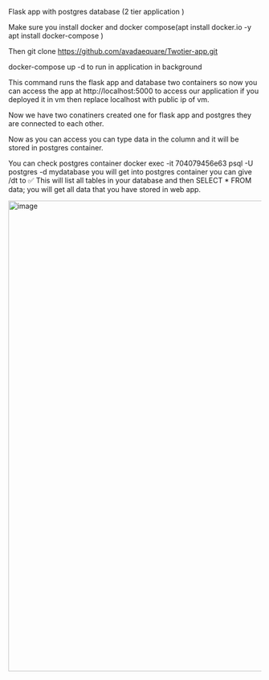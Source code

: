 Flask app with postgres database (2 tier application )

Make sure you install docker and docker compose(apt install docker.io -y apt install docker-compose )

Then git clone https://github.com/avadaequare/Twotier-app.git

docker-compose up -d to run in application in background

This command runs the flask app and database two containers so now you can access the app at http://localhost:5000 to access our application if you deployed it in vm then 
replace localhost with public ip of vm.

Now we have two conatiners created one for flask app and postgres they are connected to each other.

Now as you can access you can type data in the column and it will be stored in postgres container.

You can check postgres container docker exec -it 704079456e63 psql -U postgres -d mydatabase you will get into postgres container you can give /dt to ✅ 
This will list all tables in your database and then SELECT * FROM data; you will get all data that you have stored in web app.

<img width="937" alt="image" src="https://github.com/user-attachments/assets/ef723ed7-3e89-4046-a360-452ed0776c23" />



